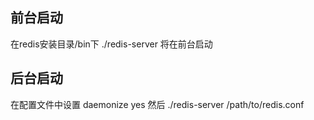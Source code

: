## 前台启动

在redis安装目录/bin下
./redis-server
将在前台启动

## 后台启动

在配置文件中设置
daemonize yes
然后
./redis-server /path/to/redis.conf


